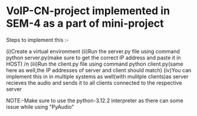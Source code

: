 # VoIP-CN-project implemented in SEM-4 as a part of mini-project
Steps to implement this :-
  
  (i)Create a virtual environment
  (ii)Run the server.py file using command python server.py(make sure to get the correct IP address and paste it in HOST) /n
  (iii)Run the client.py file using command python client.py(same here as well,the IP addresses of server and client should match)
  (iv)You can implement this in in multiple systems as well(with mulitple clients)as server recieves the audio and sends it to all clients connected to the respective server

NOTE:-Make sure to use the python-3.12.2 interpreter as there can some issue while using "PyAudio"
